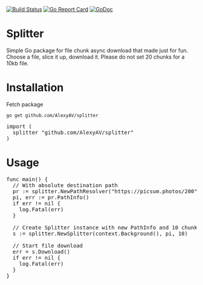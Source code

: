 [![Build Status](https://travis-ci.org/AlexyAV/splitter.svg?branch=master)](https://travis-ci.org/AlexyAV/splitter)
[![Go Report Card](https://goreportcard.com/badge/github.com/AlexyAV/splitter)](https://goreportcard.com/report/github.com/AlexyAV/splitter)
[![GoDoc](https://godoc.org/github.com/AlexyAV/splitter?status.svg)](https://godoc.org/github.com/AlexyAV/splitter)
# Splitter 
Simple Go package for file chunk async download that made just for fun. Choose a file, slice it up, download it. Please do not set 20 chunks for a 10kb file.

# Installation
Fetch package
```
go get github.com/AlexyAV/splitter
```
<pre lang="go">
import (
  splitter "github.com/AlexyAV/splitter"
)
</pre>

# Usage
<pre lang="go">
func main() {
  // With absolute destination path
  pr := splitter.NewPathResolver("https://picsum.photos/200", "/tmp/")
  pi, err := pr.PathInfo()
  if err != nil {
    log.Fatal(err)
  }

  // Create Splitter instance with new PathInfo and 10 chunks
  s := splitter.NewSplitter(context.Background(), pi, 10)

  // Start file download
  err = s.Download()
  if err != nil {
    log.Fatal(err)
  }
}
</pre>
